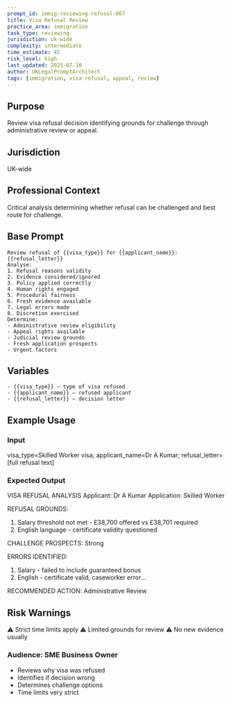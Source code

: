 ```yaml
---
prompt_id: immig-reviewing-refusal-067
title: Visa Refusal Review
practice_area: immigration
task_type: reviewing
jurisdiction: uk-wide
complexity: intermediate
time_estimate: 45
risk_level: high
last_updated: 2025-07-10
author: UKLegalPromptArchitect
tags: [immigration, visa-refusal, appeal, review]
---
```


## Purpose
Review visa refusal decision identifying grounds for challenge through administrative review or appeal.

## Jurisdiction
UK-wide

## Professional Context
Critical analysis determining whether refusal can be challenged and best route for challenge.

## Base Prompt
```text
Review refusal of {{visa_type}} for {{applicant_name}}:
{{refusal_letter}}
Analyse:
1. Refusal reasons validity
2. Evidence considered/ignored
3. Policy applied correctly
4. Human rights engaged
5. Procedural fairness
6. Fresh evidence available
7. Legal errors made
8. Discretion exercised
Determine:
- Administrative review eligibility
- Appeal rights available
- Judicial review grounds
- Fresh application prospects
- Urgent factors
```

## Variables
```text
- {{visa_type}} – type of visa refused
- {{applicant_name}} – refused applicant
- {{refusal_letter}} – decision letter
```

## Example Usage
### Input
visa_type=Skilled Worker visa; applicant_name=Dr A Kumar; refusal_letter=[full refusal text]

### Expected Output
VISA REFUSAL ANALYSIS
Applicant: Dr A Kumar
Application: Skilled Worker

REFUSAL GROUNDS:
1. Salary threshold not met - £38,700 offered vs £38,701 required
2. English language - certificate validity questioned

CHALLENGE PROSPECTS: Strong

ERRORS IDENTIFIED:
1. Salary - failed to include guaranteed bonus
2. English - certificate valid, caseworker error...

RECOMMENDED ACTION: Administrative Review

## Risk Warnings
⚠️ Strict time limits apply
⚠️ Limited grounds for review
⚠️ No new evidence usually

### Audience: SME Business Owner
- Reviews why visa was refused
- Identifies if decision wrong
- Determines challenge options
- Time limits very strict

